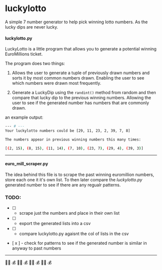 # luckylotto

A simple 7 number generator to help pick winning lotto numbers. As the lucky dips are never lucky.

#### luckylotto.py

LuckyLotto is a little program that allows you to generate a potential winning EuroMillions ticket. 

The program does two things:

1. Allows the user to generate a tuple of previously drawn numbers and sorts it by most common numbers drawn. Enabling the user to see which numbers were drawn most frequently.

2. Generate a LuckyDip using the `randint()` method from random and then compare that lucky dip to the previous winning numbers. Allowing the user to see if the generated number has numbers that are commonly drawn.

an example output:

```bash
--- # ---
Your luckylotto numbers could be [29, 11, 23, 2, 39, 7, 8]

The numbers appear in previous winning numbers this many times:

[(2, 15), (8, 15), (11, 14), (7, 10), (23, 7), (29, 4), (39, 3)]
```

---

#### euro_mill_scraper.py

The idea behind this file is to scrape the past winning euromillion numbers, store each one it it's own list. To then later compare the _luckylotto.py_ generated number to see if there are any regualr patterns.

### TODO:

- [ ] - scrape just the numbers and place in their own list
- [ ] - export the generated lists into a csv
- [ ] - compare luckylotto.py agaisnt the col of lists in the csv
- [ x ] - check for patterns to see if the generated number is similar in anyway to past numbers

---

:man_shrugging: :moneybag: :man_shrugging: :moneybag: :man_shrugging: :moneybag: :man_shrugging: :moneybag:
